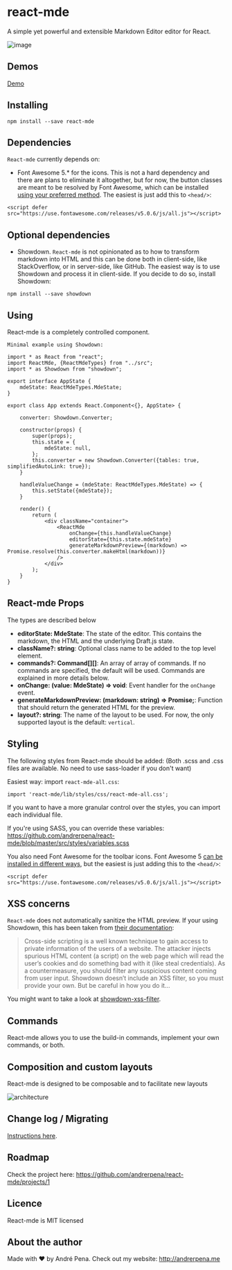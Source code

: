# react-mde

A simple yet powerful and extensible Markdown Editor editor for React.

![image](https://github.com/andrerpena/react-mde/blob/master/assets/react-mde-5.png)

## Demos

[Demo](http://andrerpena.me/react-mde/)

## Installing

    npm install --save react-mde

## Dependencies

`React-mde` currently depends on:

- Font Awesome 5.* for the icons. This is not a hard dependency and there are plans to eliminate it altogether, but for now,
the button classes are meant to be resolved by Font Awesome, which can be installed [using your preferred method](https://fontawesome.com/how-to-use/svg-with-js).
The easiest is just add this to `<head/>`:
<!-- -->

    <script defer src="https://use.fontawesome.com/releases/v5.0.6/js/all.js"></script>
 
## Optional dependencies

- Showdown. `React-mde` is not opinionated as to how to transform markdown into HTML and this can be done both in client-side,
like StackOverflow, or in server-side, like GitHub. The easiest way is to use Showdown and process it in client-side. If you
decide to do so, install Showdown:
<!-- -->

    npm install --save showdown

## Using

 React-mde is a completely controlled component.
    
    Minimal example using Showdown:
    
    import * as React from "react";
    import ReactMde, {ReactMdeTypes} from "../src";
    import * as Showdown from "showdown";
    
    export interface AppState {
        mdeState: ReactMdeTypes.MdeState;
    }
    
    export class App extends React.Component<{}, AppState> {
    
        converter: Showdown.Converter;
    
        constructor(props) {
            super(props);
            this.state = {
                mdeState: null,
            };
            this.converter = new Showdown.Converter({tables: true, simplifiedAutoLink: true});
        }
    
        handleValueChange = (mdeState: ReactMdeTypes.MdeState) => {
            this.setState({mdeState});
        }
    
        render() {
            return (
                <div className="container">
                    <ReactMde
                        onChange={this.handleValueChange}
                        editorState={this.state.mdeState}
                        generateMarkdownPreview={(markdown) => Promise.resolve(this.converter.makeHtml(markdown))}
                    />
                </div>
            );
        }
    }


## React-mde Props

The types are described below

- **editorState: MdeState**: The state of the editor. This contains the markdown, the HTML and the underlying Draft.js state.
- **className?: string**: Optional class name to be added to the top level element.
- **commands?: Command[][]**: An array of array of commands. If no commands are specified, the default will be used. Commands are explained in more details below.
- **onChange: (value: MdeState) => void**: Event handler for the `onChange` event.
- **generateMarkdownPreview: (markdown: string) => Promise<string>;**: Function that should return the generated HTML for the preview.
- **layout?: string**: The name of the layout to be used. For now, the only supported layout is the default: `vertical`.

## Styling

The following styles from React-mde should be added: (Both .scss and .css files are available. No need to use sass-loader if you don't want)

Easiest way: import `react-mde-all.css`:

    import 'react-mde/lib/styles/css/react-mde-all.css';
    
If you want to have a more granular control over the styles, you can import each individual file.
    
If you're using SASS, you can override these variables: https://github.com/andrerpena/react-mde/blob/master/src/styles/variables.scss

You also need Font Awesome for the toolbar icons. Font Awesome 5 [can be installed in different ways](https://fontawesome.com/how-to-use/svg-with-js),
but the easiest is just adding this to the `<head/>`:

    <script defer src="https://use.fontawesome.com/releases/v5.0.6/js/all.js"></script>

## XSS concerns

`React-mde` does not automatically sanitize the HTML preview. If your using Showdown,
this has been taken from [their documentation](https://github.com/showdownjs/showdown/wiki/Markdown's-XSS-Vulnerability-(and-how-to-mitigate-it)):
    
> Cross-side scripting is a well known technique to gain access to private information of the users
of a website. The attacker injects spurious HTML content (a script) on the web page which will read 
the user’s cookies and do something bad with it (like steal credentials). As a countermeasure,
 you should filter any suspicious content coming from user input. Showdown doesn’t include an 
 XSS filter, so you must provide your own. But be careful in how you do it…
 
You might want to take a look at [showdown-xss-filter](https://github.com/VisionistInc/showdown-xss-filter).

    
## Commands

React-mde allows you to use the build-in commands, implement your own commands, or both.

## Composition and custom layouts

React-mde is designed to be composable and to facilitate new layouts

![architecture](https://github.com/andrerpena/react-mde/blob/master/assets/architecture.png)

## Change log / Migrating

[Instructions here](https://github.com/andrerpena/react-mde/blob/master/docs-md/ChangeLogMigrating.md).

## Roadmap

Check the project here: https://github.com/andrerpena/react-mde/projects/1

## Licence

React-mde is MIT licensed

## About the author

Made with :heart: by André Pena. Check out my website: http://andrerpena.me
